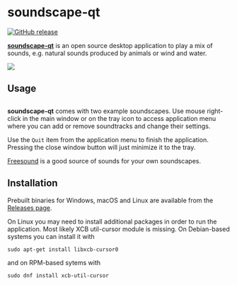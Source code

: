 # soundscape-qt

[![GitHub release](https://img.shields.io/github/release/ddanilov/soundscape-qt)](https://github.com/ddanilov/soundscape-qt/releases/)

[**soundscape-qt**](https://github.com/ddanilov/soundscape-qt) is an open source
desktop application to play a mix of sounds, e.g. natural sounds produced by
animals or wind and water.

![](screenshots/overview.png)

## Usage
##
**soundscape-qt** comes with two example soundscapes. Use mouse right-click in
the main window or on the tray icon to access application menu where you can add
or remove soundtracks and change their settings.

Use the `Quit` item from the application menu to finish the application.
Pressing the close window button will just minimize it to the tray.

[Freesound](https://freesound.org/) is a good source of sounds for your own
soundscapes.

## Installation

Prebuilt binaries for Windows, macOS and Linux are available from the
[Releases page](https://github.com/ddanilov/soundscape-qt/releases).

On Linux you may need to install additional packages in order to run the
application. Most likely XCB util-cursor module is missing. On Debian-based
systems you can install it with

    sudo apt-get install libxcb-cursor0

and on RPM-based sytems with

    sudo dnf install xcb-util-cursor
